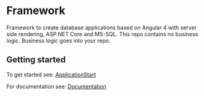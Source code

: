 # Framework

Framework to create database applications based on Angular 4 with server side rendering, ASP.NET Core and MS-SQL. This repo contains no business logic. Business logic goes into your repo.

## Getting started

To get started see: [ApplicationStart](https://github.com/WorkplaceX/ApplicationStart)

For documentation see: [Documentation](https://github.com/WorkplaceX/Framework/wiki)

